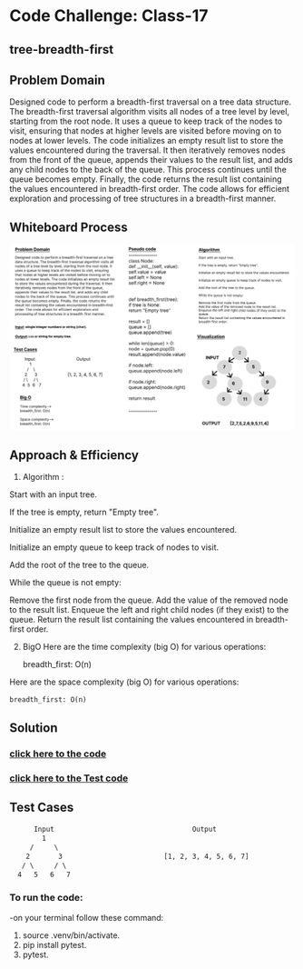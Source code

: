# Code Challenge: Class-17
## tree-breadth-first
## Problem Domain
Designed code to perform a breadth-first traversal on a tree data structure. The breadth-first traversal algorithm visits all nodes of a tree level by level, starting from the root node. It uses a queue to keep track of the nodes to visit, ensuring that nodes at higher levels are visited before moving on to nodes at lower levels. The code initializes an empty result list to store the values encountered during the traversal. It then iteratively removes nodes from the front of the queue, appends their values to the result list, and adds any child nodes to the back of the queue. This process continues until the queue becomes empty. Finally, the code returns the result list containing the values encountered in breadth-first order. The code allows for efficient exploration and processing of tree structures in a breadth-first manner.

## Whiteboard Process
![cc](../assest/WH17.png)

## Approach & Efficiency
1. Algorithm :

Start with an input tree.

If the tree is empty, return "Empty tree".

Initialize an empty result list to store the values encountered.

Initialize an empty queue to keep track of nodes to visit.

Add the root of the tree to the queue.

While the queue is not empty:

Remove the first node from the queue.
Add the value of the removed node to the result list.
Enqueue the left and right child nodes (if they exist) to the queue.
Return the result list containing the values encountered in breadth-first order.

2. BigO
Here are the time complexity (big O) for various operations:

    breadth_first: O(n) 

Here are the space complexity (big O) for various operations:

    breadth_first: O(n) 


## Solution
### [click here to the code](./breath_first.py)
### [click here to the Test code](../tests/tests_TBF.py)

## Test Cases
          Input	                                 Output
            1
         /     \
        2       3                         [1, 2, 3, 4, 5, 6, 7]
       / \     / \
      4   5   6   7              

### To run the code:
-on your terminal follow these command:
   1. source .venv/bin/activate.
   2. pip install pytest.
   3. pytest.